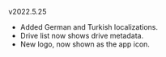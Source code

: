 v2022.5.25
- Added German and Turkish localizations.
- Drive list now shows drive metadata.
- New logo, now shown as the app icon.
